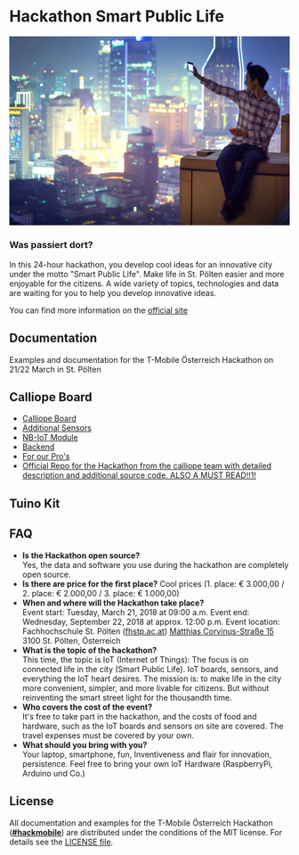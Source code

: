 # Hackathon Smart Public Life

![Hackathon Smart Public Life](assets/hackathon_banner.jpg)


### Was passiert dort?
In this 24-hour hackathon, you develop cool ideas for an innovative city under the motto "Smart Public Life". Make life in St. Pölten easier and more enjoyable for the citizens. A wide variety of topics, technologies and data are waiting for you to help you develop innovative ideas.

You can find more information on the [official site](https://business.t-mobile.at/kleinunternehmen/events/hackathon-smartpubliclife.php)


## Documentation
Examples and documentation for the T-Mobile Österreich Hackathon on 21/22 March in St. Pölten

## Calliope Board
* [Calliope Board](documentation/calliope.md)
* [Additional Sensors](documentation/sensors.md)
* [NB-IoT Module](documentation/nb-iot.md)
* [Backend](documentation/backend.md)
* [For our Pro's](documentation/install_yotta.md)
* [Official Repo for the Hackathon from the calliope team with detailed description and additional source code. ALSO A MUST READ!!1!](https://github.com/ubirch/telekom-nbiot-hackathon-2017)

## Tuino Kit

## FAQ
* **Is the Hackathon open source?**  
  Yes, the data and software you use during the hackathon are completely open source.  
* **Is there are price for the first place?**
  Cool prices (1. place: € 3.000,00 / 2. place: € 2.000,00 / 3. place: € 1.000,00)
* **When and where will the Hackathon take place?**  
  Event start: Tuesday, March 21, 2018 at 09:00 a.m.
  Event end: Wednesday, September 22, 2018 at approx. 12:00 p.m.
  Event location:
  Fachhochschule St. Pölten ([fhstp.ac.at](fhstp.ac.at))
  [Matthias Corvinus-Straße 15](https://goo.gl/vMRoXt)
  3100 St. Pölten, Österreich
* **What is the topic of the hackathon?**  
  This time, the topic is IoT (Internet of Things): The focus is on connected life in the city (Smart Public Life). IoT boards, sensors, and everything the IoT heart desires. The mission is: to make life in the city more convenient, simpler, and more livable for citizens. But without reinventing the smart street light for the thousandth time.
* **Who covers the cost of the event?**  
  It's free to take part in the hackathon, and the costs of food and hardware, such as the IoT boards and sensors on site are covered. The travel expenses must be covered by your own.
* **What should you bring with you?**  
  Your laptop, smartphone, fun, Inventiveness and flair for innovation, persistence. Feel free to bring your own IoT Hardware (RaspberryPi, Arduino und Co.)

## License
All documentation and examples for the T-Mobile Österreich Hackathon ([**#hackmobile**](https://twitter.com/hashtag/hackmobile)) are distributed under the conditions of the MIT license. For details see the [LICENSE file](LICENSE).
